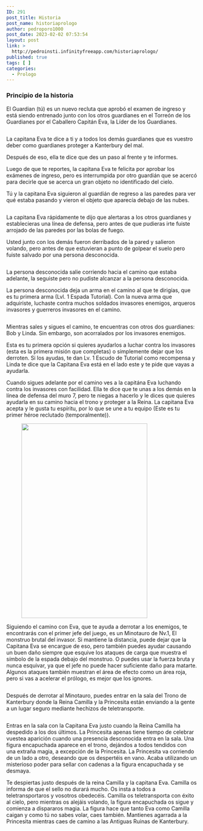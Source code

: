 ```yaml
---
ID: 291
post_title: Historia
post_name: historiaprologo
author: pedroporo1000
post_date: 2023-02-02 07:53:54
layout: post
link: >
  http://pedroinsti.infinityfreeapp.com/historiaprologo/
published: true
tags: [ ]
categories:
  - Prologo
---
```

<!-- wp:group {"className":"gt","layout":{"type":"constrained"}} -->
<div class="wp-block-group gt"><!-- wp:heading {"level":3} -->
<h3>Principio de la historia</h3>
<!-- /wp:heading -->

<!-- wp:paragraph -->
<p>El Guardian (tú) es un nuevo recluta que aprobó el examen de ingreso y está siendo entrenado junto con los otros guardianes en el Torreón de los Guardianes por el Caballero Capitán Eva, la Líder de los Guardianes.</p>
<!-- /wp:paragraph -->

<!-- wp:image {"align":"center","id":397,"sizeSlug":"full","linkDestination":"none","className":"gtimg"} -->
<figure class="wp-block-image aligncenter size-full gtimg"><img src="http://pedroinsti.infinityfreeapp.com/wp-content/uploads/2023/02/Entrnamiento-Guardian.gif" alt="" class="wp-image-397"/></figure>
<!-- /wp:image -->

<!-- wp:paragraph -->
<p>La capitana Eva te dice a ti y a todos los demás guardianes que es vuestro deber como guardianes proteger a Kanterbury del mal.</p>
<!-- /wp:paragraph -->

<!-- wp:paragraph -->
<p>Después de eso, ella te dice que des un paso al frente y te informes.</p>
<!-- /wp:paragraph -->

<!-- wp:paragraph -->
<p>Luego de que te reportes, la capitana Eva te felicita por aprobar los exámenes de ingreso, pero es interrumpida por otro guardián que se acercó para decirle que se acerca un gran objeto no identificado del cielo.</p>
<!-- /wp:paragraph -->

<!-- wp:paragraph -->
<p>Tú y la capitana Eva siguieron al guardián de regreso a las paredes para ver qué estaba pasando y vieron el objeto que aparecía debajo de las nubes.</p>
<!-- /wp:paragraph -->

<!-- wp:image {"align":"center","id":403,"sizeSlug":"full","linkDestination":"none","className":"gtimg"} -->
<figure class="wp-block-image aligncenter size-full gtimg"><img src="http://pedroinsti.infinityfreeapp.com/wp-content/uploads/2023/02/Prologo-Nave.gif" alt="" class="wp-image-403"/></figure>
<!-- /wp:image -->

<!-- wp:paragraph -->
<p>La capitana Eva rápidamente te dijo que alertaras a los otros guardianes y establecieras una línea de defensa, pero antes de que pudieras irte fuiste arrojado de las paredes por las bolas de fuego.</p>
<!-- /wp:paragraph -->

<!-- wp:paragraph -->
<p>Usted junto con los demás fueron derribados de la pared y salieron volando, pero antes de que estuvieran a punto de golpear el suelo pero fuiste salvado por una persona desconocida.</p>
<!-- /wp:paragraph -->

<!-- wp:image {"align":"center","id":19,"sizeSlug":"large","linkDestination":"none","className":"gtimg"} -->
<figure class="wp-block-image aligncenter size-large gtimg"><img src="http://pedroinsti.infinityfreeapp.com/wp-content/uploads/2023/02/Proglogo-Salvar-FP-1024x576.webp" alt="" class="wp-image-19"/></figure>
<!-- /wp:image -->

<!-- wp:paragraph -->
<p>La persona desconocida salie corriendo hacia el camino que estaba adelante, la seguiste pero no pudiste alcanzar a la persona desconocida.</p>
<!-- /wp:paragraph -->

<!-- wp:paragraph -->
<p>La persona desconocida deja un arma en el camino al que te dirigías, que es tu primera arma (Lvl. 1 Espada Tutorial). Con la nueva arma que adquiriste, luchaste contra muchos soldados invasores enemigos, arqueros invasores y guerreros invasores en el camino.</p>
<!-- /wp:paragraph -->

<!-- wp:image {"align":"center","id":18,"sizeSlug":"large","linkDestination":"none","className":"gtimg"} -->
<figure class="wp-block-image aligncenter size-large gtimg"><img src="http://pedroinsti.infinityfreeapp.com/wp-content/uploads/2023/02/Primera-Arma-1024x576.webp" alt="" class="wp-image-18"/></figure>
<!-- /wp:image -->

<!-- wp:paragraph -->
<p>Mientras sales y sigues el camino, te encuentras con otros dos guardianes: Bob y Linda. Sin embargo, son acorralados por los invasores enemigos. </p>
<!-- /wp:paragraph -->

<!-- wp:paragraph -->
<p>Esta es tu primera opción si quieres ayudarlos a luchar contra los invasores (esta es la primera misión que completas) o simplemente dejar que los derroten. Si los ayudas, te dan Lv. 1 Escudo de Tutorial como recompensa y Linda te dice que la Capitana Eva está en el lado este y te pide que vayas a ayudarla.</p>
<!-- /wp:paragraph -->

<!-- wp:paragraph -->
<p>Cuando sigues adelante por el camino ves a la capitána Eva luchando contra los invasores con facilidad. Ella te dice que te unas a los demás en la línea de defensa del muro 7, pero te niegas a hacerlo y le dices que quieres ayudarla en su camino hacia el trono y proteger a la Reina. La capitana Eva acepta y le gusta tu espíritu, por lo que se une a tu equipo (Este es tu primer héroe reclutado (temporalmente)).</p>
<!-- /wp:paragraph -->

<!-- wp:image {"align":"center","id":13,"width":332,"height":512,"sizeSlug":"large","linkDestination":"none","className":"gtimg"} -->
<figure class="wp-block-image aligncenter size-large is-resized gtimg"><img src="http://pedroinsti.infinityfreeapp.com/wp-content/uploads/2023/02/Knight_Captain_Eva-664x1024.webp" alt="" class="wp-image-13" width="332" height="512"/></figure>
<!-- /wp:image -->

<!-- wp:paragraph -->
<p>Siguiendo el camino con Eva, que te ayuda a derrotar a los enemigos, te encontrarás con el primer jefe del juego, es un Minotauro de Nv.1, El monstruo brutal del invasor. Si mantiene la distancia, puede dejar que la Capitana Eva se encargue de eso, pero también puedes ayudar causando un buen daño siempre que esquive los ataques de carga que muestra el símbolo de la espada debajo del monstruo. O puedes usar la fuerza bruta y nunca esquivar, ya que el jefe no puede hacer suficiente daño para matarte. Algunos ataques también muestran el área de efecto como un área roja, pero si vas a acelerar el prólogo, es mejor que los ignores.</p>
<!-- /wp:paragraph -->

<!-- wp:image {"align":"center","id":15,"sizeSlug":"full","linkDestination":"none","className":"gtimg"} -->
<figure class="wp-block-image aligncenter size-full gtimg"><img src="http://pedroinsti.infinityfreeapp.com/wp-content/uploads/2023/02/Minotauro.png" alt="" class="wp-image-15"/></figure>
<!-- /wp:image -->

<!-- wp:paragraph -->
<p>Después de derrotar al Minotauro, puedes entrar en la sala del Trono de Kanterbury donde la Reina Camilla y la Princesita están enviando a la gente a un lugar seguro mediante hechizos de teletransporte. </p>
<!-- /wp:paragraph -->

<!-- wp:image {"id":23,"sizeSlug":"full","linkDestination":"none","className":"gtimg"} -->
<figure class="wp-block-image size-full gtimg"><img src="http://pedroinsti.infinityfreeapp.com/wp-content/uploads/2023/02/Trono.png" alt="" class="wp-image-23"/></figure>
<!-- /wp:image -->

<!-- wp:paragraph -->
<p>Entras en la sala con la Capitana Eva justo cuando la Reina Camilla ha despedido a los dos últimos. La Princesita apenas tiene tiempo de celebrar vuestea aparición cuando una presencia desconocida entra en la sala. Una figura encapuchada aparece en el trono, dejándos a todos tendidos con una extraña magia, a excepción de la Princesita. La Princesita va corriendo de un lado a otro, deseando que os despertéis en vano. Acaba utilizando un misterioso poder para sellar con cadenas a la figura encapuchada y se desmaya.</p>
<!-- /wp:paragraph -->

<!-- wp:paragraph -->
<p>Te despiertas justo después de la reina Camilla y la capitana Eva. Camilla os informa de que el sello no durará mucho. Os insta a todos a teletransportaros y vosotros obedecéis. Camilla os teletransporta con éxito al cielo, pero mientras os alejáis volando, la figura encapuchada os sigue y comienza a dispararos magia. La figura hace que tanto Eva como Camilla caigan y como tú no sabes volar, caes también. Mantienes agarrada a la Princesita mientras caes de camino a las Antiguas Ruinas de Kanterbury.</p>
<!-- /wp:paragraph --></div>
<!-- /wp:group -->